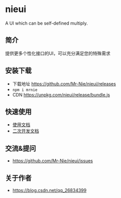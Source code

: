 # nieui
A UI which can be self-defined multiply.

## 简介
提供更多个性化接口的UI，可以充分满足您的特殊需求

## 安装下载

- 下载地址 https://github.com/Mr-Nie/nieui/releases
- `npm i mrnie`
- CDN https://unpkg.com/nieui/release/bundle.js

## 快速使用

- [使用文档](./doc/use/README.md)
- [二次开发文档](./doc/dev/README.md)

## 交流&提问

- https://github.com/Mr-Nie/nieui/issues

## 关于作者

- https://blog.csdn.net/qq_26834399
